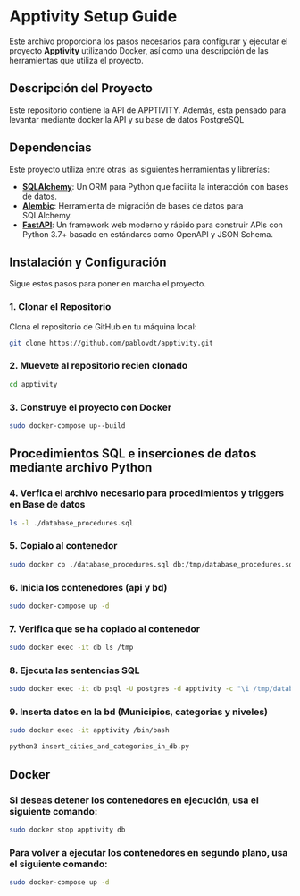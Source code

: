 # Apptivity Setup Guide

Este archivo proporciona los pasos necesarios para configurar y ejecutar el proyecto **Apptivity** utilizando Docker,
así como una descripción de las herramientas que utiliza el proyecto.

## Descripción del Proyecto

Este repositorio contiene la API de APPTIVITY.
Además, esta pensado para levantar mediante docker la API y su base de datos PostgreSQL

## Dependencias

Este proyecto utiliza entre otras las siguientes herramientas y librerías:

- **[SQLAlchemy](https://www.sqlalchemy.org/)**: Un ORM para Python que facilita la interacción con bases de datos.
- **[Alembic](https://alembic.sqlalchemy.org/en/latest/)**: Herramienta de migración de bases de datos para SQLAlchemy.
- **[FastAPI](https://fastapi.tiangolo.com/)**: Un framework web moderno y rápido para construir APIs con Python 3.7+ basado en estándares como OpenAPI y JSON Schema.

## Instalación y Configuración

Sigue estos pasos para poner en marcha el proyecto.

### 1. Clonar el Repositorio

Clona el repositorio de GitHub en tu máquina local:

```bash
git clone https://github.com/pablovdt/apptivity.git
```

### 2. Muevete al repositorio recien clonado
```bash
cd apptivity
```

### 3. Construye el proyecto con Docker
```bash
sudo docker-compose up--build
```

## Procedimientos SQL e inserciones de datos mediante archivo Python

### 4. Verfica el archivo necesario para procedimientos y triggers en Base de datos
```bash
ls -l ./database_procedures.sql
```

### 5. Copialo al contenedor
```bash
sudo docker cp ./database_procedures.sql db:/tmp/database_procedures.sql
```

### 6. Inicia los contenedores (api y bd)
```bash
sudo docker-compose up -d
```
### 7. Verifica que se ha copiado al contenedor
```bash
sudo docker exec -it db ls /tmp
```

### 8. Ejecuta las sentencias SQL
```bash
sudo docker exec -it db psql -U postgres -d apptivity -c "\i /tmp/database_procedures.sql"
```

### 9. Inserta datos en la bd (Municipios, categorias y niveles)
```bash
sudo docker exec -it apptivity /bin/bash
```
```bash
python3 insert_cities_and_categories_in_db.py
````
## Docker

### Si deseas detener los contenedores en ejecución, usa el siguiente comando:
```bash
sudo docker stop apptivity db
```
### Para volver a ejecutar los contenedores en segundo plano, usa el siguiente comando:
```bash
sudo docker-compose up -d
```
